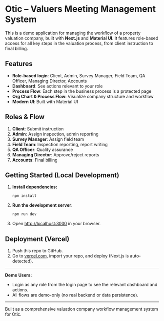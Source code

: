 # Otic – Valuers Meeting Management System

This is a demo application for managing the workflow of a property valuation company, built with **Next.js** and **Material UI**. It features role-based access for all key steps in the valuation process, from client instruction to final billing.

## Features
- **Role-based login**: Client, Admin, Survey Manager, Field Team, QA Officer, Managing Director, Accounts
- **Dashboard**: See actions relevant to your role
- **Process Flow**: Each step in the business process is a protected page
- **Org Chart & Process Flow**: Visualize company structure and workflow
- **Modern UI**: Built with Material UI

## Roles & Flow
1. **Client**: Submit instruction
2. **Admin**: Assign inspection, admin reporting
3. **Survey Manager**: Assign field team
4. **Field Team**: Inspection reporting, report writing
5. **QA Officer**: Quality assurance
6. **Managing Director**: Approve/reject reports
7. **Accounts**: Final billing

## Getting Started (Local Development)

1. **Install dependencies:**
   ```bash
   npm install
   ```
2. **Run the development server:**
   ```bash
   npm run dev
   ```
3. Open [http://localhost:3000](http://localhost:3000) in your browser.

## Deployment (Vercel)
1. Push this repo to GitHub.
2. Go to [vercel.com](https://vercel.com), import your repo, and deploy (Next.js is auto-detected).

---

**Demo Users:**
- Login as any role from the login page to see the relevant dashboard and actions.
- All flows are demo-only (no real backend or data persistence).

---

Built as a comprehensive valuation company workflow management system for Otic.
